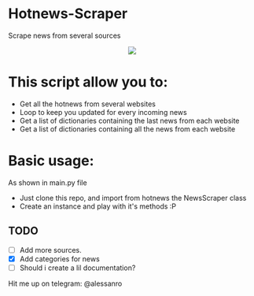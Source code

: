 # Hotnews-Scraper
Scrape news from several sources

<p align="center"><img src="http://i.imgur.com/3PTT2fM.png" /</p>

# This script allow you to:
- Get all the hotnews from several websites
- Loop to keep you updated for every incoming news
- Get a list of dictionaries containing the last news from each website
- Get a list of dictionaries containing all the news from each website

# Basic usage:
As shown in main.py file
- Just clone this repo, and import from hotnews the NewsScraper class
- Create an instance and play with it's methods :P

## TODO
- [ ] Add more sources.
- [x]  Add categories for news
- [ ]  Should i create a lil documentation?

Hit me up on telegram: @alessanro
